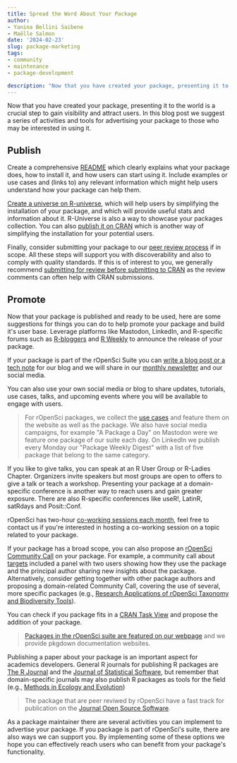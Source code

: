 ```yaml
---
title: Spread the Word About Your Package
author:
- Yanina Bellini Saibene
- Maëlle Salmon
date: '2024-02-23'
slug: package-marketing
tags:
- community
- maintenance
- package-development

description: "Now that you have created your package, presenting it to the world is a crucial step to gain visibility and attract users.  In this blog post we suggest a series of activities and tools for advertizing your package."
---
```



Now that you have created your package, presenting it to the world is a crucial step to gain visibility and attract users.  In this blog post we suggest a series of activities and tools for advertising your package to those who may be interested in using it.

## Publish

Create a comprehensive [README](https://blog.r-hub.io/2019/12/03/readmes/) which clearly explains what your package does, how to install it, and how users can start using it. Include examples or use cases and (links to) any relevant information which might help users understand how your package can help them. 

[Create a universe on R-universe](/blog/2021/06/22/setup-runiverse/), which will help users by simplifying the installation of your package, and which will provide useful stats and information about it. R-Universe is also a way to showcase your packages collection. You can also [publish it on CRAN](https://cran.r-project.org) which is another way of simplifying the installation for your potential users.

Finally, consider submitting your package to our [peer review process](/software-review/) if in scope. All these steps will support you with discoverability and also to comply with quality standards. If this is of interest to you, we generally recommend [submitting for review before submitting to CRAN](https://devguide.ropensci.org/policies.html#publishing-in-other-venues) as the review comments can often help with CRAN submissions.

## Promote 
Now that your package is published and ready to be used, here are some suggestions for things you can do to help promote your package and build it's user base.
Leverage platforms like Mastodon, LinkedIn, and R-specific forums such as [R-bloggers](https://www.r-bloggers.com) and [R Weekly](https://rweekly.org) to announce the release of your package. 

If your package is part of the rOpenSci Suite you can [write a blog post or a tech note](https://blogguide.ropensci.org/) for our blog and we will share in our [monthly newsletter](/news/) and our social media.

You can also use your own social media or blog to share updates, tutorials, use cases, talks, and upcoming events where you will be available to engage with users. 


> For rOpenSci packages, we collect the [use cases](/usecases) and feature them on the website as well as the package. We also have social media campaigns, for example "A Package a Day" on Mastodon were we feature one package of our suite each day. On LinkedIn we publish every Monday our "Package Weekly Digest" with a list of five package that belong to the same category.

If you like to give talks, you can speak at an R User Group or R-Ladies Chapter. Organizers invite speakers but most groups are open to offers to give a talk or teach a workshop. Presenting your package at a domain-specific conference is another way to reach users and gain greater exposure. There are also R-specific conferences like useR!, LatinR, satRdays and Posit::Conf. 


rOpenSci has two-hour [co-working sessions each month](/coworking/), feel free to contact us if you're interested in hosting a co-working session on a topic related to your package.

If your package has a broad scope, you can also propose an [rOpenSci Community Call](/commcalls/) on your package. For example, a community call about [targets](/commcalls/jan2023-targets/) included a panel with two users showing how they use the package and the principal author sharing new insights about the package. Alternatively, consider getting together with other package authors and proposing a domain-related Community Call, covering the use of several, more specific packages (e.g., [Research Applications of rOpenSci Taxonomy and Biodiversity Tools](/commcalls/2019-03-27/)).

You can check if you package fits in a [CRAN Task View](https://cran.r-project.org/web/views/) and propose the addition of your package.

> [Packages in the rOpenSci suite are featured on our webpage](/packages/) and we provide pkgdown documentation websites. 

Publishing a paper about your package is an important aspect for academics developers. General R journals for publishing R packages are [The R Journal]() and the [Journal of Statistical Software](), but remember that domain-specific journals may also publish R packages as tools for the field (e.g., [Methods in Ecology and Evolution](https://besjournals.onlinelibrary.wiley.com/journal/2041210x))

> The package that are peer reviwed by rOpenSci have a fast track for publication on the [Journal Open Source Software]().


As a package maintainer there are several activities you can implement to advertise your package. If you package is part of rOpenSci's suite, there are also ways we can support you. By implementing some of these options we hope you can effectively reach users who can benefit from your package's functionality.  